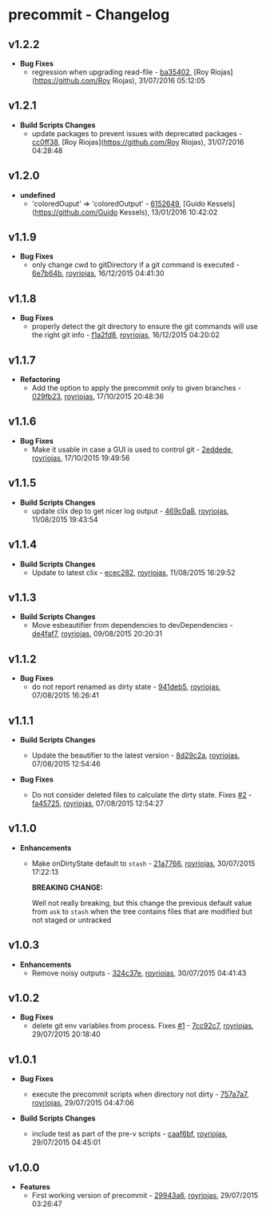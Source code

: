 
# precommit - Changelog
## v1.2.2
- **Bug Fixes**
  - regression when upgrading read-file - [ba35402]( https://github.com/royriojas/precommit/commit/ba35402 ), [Roy Riojas](https://github.com/Roy Riojas), 31/07/2016 05:12:05

    
## v1.2.1
- **Build Scripts Changes**
  - update packages to prevent issues with deprecated packages - [cc0ff38]( https://github.com/royriojas/precommit/commit/cc0ff38 ), [Roy Riojas](https://github.com/Roy Riojas), 31/07/2016 04:28:48

    
## v1.2.0
- **undefined**
  - 'coloredOuput' => 'coloredOutput' - [6152649]( https://github.com/royriojas/precommit/commit/6152649 ), [Guido Kessels](https://github.com/Guido Kessels), 13/01/2016 10:42:02

    
## v1.1.9
- **Bug Fixes**
  - only change cwd to gitDirectory if a git command is executed - [6e7b64b]( https://github.com/royriojas/precommit/commit/6e7b64b ), [royriojas](https://github.com/royriojas), 16/12/2015 04:41:30

    
## v1.1.8
- **Bug Fixes**
  - properly detect the git directory to ensure the git commands will use the right git info - [f1a2fd8]( https://github.com/royriojas/precommit/commit/f1a2fd8 ), [royriojas](https://github.com/royriojas), 16/12/2015 04:20:02

    
## v1.1.7
- **Refactoring**
  - Add the option to apply the precommit only to given branches - [029fb23]( https://github.com/royriojas/precommit/commit/029fb23 ), [royriojas](https://github.com/royriojas), 17/10/2015 20:48:36

    
## v1.1.6
- **Bug Fixes**
  - Make it usable in case a GUI is used to control git - [2eddede]( https://github.com/royriojas/precommit/commit/2eddede ), [royriojas](https://github.com/royriojas), 17/10/2015 19:49:56

    
## v1.1.5
- **Build Scripts Changes**
  - update clix dep to get nicer log output - [469c0a8]( https://github.com/royriojas/precommit/commit/469c0a8 ), [royriojas](https://github.com/royriojas), 11/08/2015 19:43:54

    
## v1.1.4
- **Build Scripts Changes**
  - Update to latest clix - [ecec282]( https://github.com/royriojas/precommit/commit/ecec282 ), [royriojas](https://github.com/royriojas), 11/08/2015 16:29:52

    
## v1.1.3
- **Build Scripts Changes**
  - Move esbeautifier from dependencies to devDependencies - [de4faf7]( https://github.com/royriojas/precommit/commit/de4faf7 ), [royriojas](https://github.com/royriojas), 09/08/2015 20:20:31

    
## v1.1.2
- **Bug Fixes**
  - do not report renamed as dirty state - [941deb5]( https://github.com/royriojas/precommit/commit/941deb5 ), [royriojas](https://github.com/royriojas), 07/08/2015 16:26:41

    
## v1.1.1
- **Build Scripts Changes**
  - Update the beautifier to the latest version - [8d29c2a]( https://github.com/royriojas/precommit/commit/8d29c2a ), [royriojas](https://github.com/royriojas), 07/08/2015 12:54:46

    
- **Bug Fixes**
  - Do not consider deleted files to calculate the dirty state. Fixes [#2](https://github.com/royriojas/precommit/issues/2) - [fa45725]( https://github.com/royriojas/precommit/commit/fa45725 ), [royriojas](https://github.com/royriojas), 07/08/2015 12:54:27

    
## v1.1.0
- **Enhancements**
  - Make onDirtyState default to `stash` - [21a7766]( https://github.com/royriojas/precommit/commit/21a7766 ), [royriojas](https://github.com/royriojas), 30/07/2015 17:22:13

    **BREAKING CHANGE:**
    
    Well not really breaking, but this change the previous default value from `ask` to `stash` when the
    tree contains files that are modified but not staged or untracked
    
## v1.0.3
- **Enhancements**
  - Remove noisy outputs - [324c37e]( https://github.com/royriojas/precommit/commit/324c37e ), [royriojas](https://github.com/royriojas), 30/07/2015 04:41:43

    
## v1.0.2
- **Bug Fixes**
  - delete git env variables from process. Fixes [#1](https://github.com/royriojas/precommit/issues/1) - [7cc92c7]( https://github.com/royriojas/precommit/commit/7cc92c7 ), [royriojas](https://github.com/royriojas), 29/07/2015 20:18:40

    
## v1.0.1
- **Bug Fixes**
  - execute the precommit scripts when directory not dirty - [757a7a7]( https://github.com/royriojas/precommit/commit/757a7a7 ), [royriojas](https://github.com/royriojas), 29/07/2015 04:47:06

    
- **Build Scripts Changes**
  - include test as part of the pre-v scripts - [caaf6bf]( https://github.com/royriojas/precommit/commit/caaf6bf ), [royriojas](https://github.com/royriojas), 29/07/2015 04:45:01

    
## v1.0.0
- **Features**
  - First working version of precommit - [29943a6]( https://github.com/royriojas/precommit/commit/29943a6 ), [royriojas](https://github.com/royriojas), 29/07/2015 03:26:47

    
